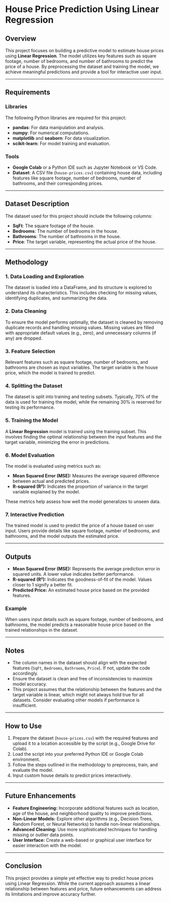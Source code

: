 # House Price Prediction Using Linear Regression

## Overview
This project focuses on building a predictive model to estimate house prices using **Linear Regression**. The model utilizes key features such as square footage, number of bedrooms, and number of bathrooms to predict the price of a house. By preprocessing the dataset and training the model, we achieve meaningful predictions and provide a tool for interactive user input.

---

## Requirements

### Libraries
The following Python libraries are required for this project:  
- **pandas**: For data manipulation and analysis.  
- **numpy**: For numerical computations.  
- **matplotlib** and **seaborn**: For data visualization.  
- **scikit-learn**: For model training and evaluation.

### Tools
- **Google Colab** or a Python IDE such as Jupyter Notebook or VS Code.  
- **Dataset**: A CSV file (`house-prices.csv`) containing house data, including features like square footage, number of bedrooms, number of bathrooms, and their corresponding prices.  

---

## Dataset Description
The dataset used for this project should include the following columns:  
- **SqFt**: The square footage of the house.  
- **Bedrooms**: The number of bedrooms in the house.  
- **Bathrooms**: The number of bathrooms in the house.  
- **Price**: The target variable, representing the actual price of the house.  

---

## Methodology

### 1. Data Loading and Exploration
The dataset is loaded into a DataFrame, and its structure is explored to understand its characteristics. This includes checking for missing values, identifying duplicates, and summarizing the data.

### 2. Data Cleaning
To ensure the model performs optimally, the dataset is cleaned by removing duplicate records and handling missing values. Missing values are filled with appropriate default values (e.g., zero), and unnecessary columns (if any) are dropped.

### 3. Feature Selection
Relevant features such as square footage, number of bedrooms, and bathrooms are chosen as input variables. The target variable is the house price, which the model is trained to predict.

### 4. Splitting the Dataset
The dataset is split into training and testing subsets. Typically, 70% of the data is used for training the model, while the remaining 30% is reserved for testing its performance.

### 5. Training the Model
A **Linear Regression** model is trained using the training subset. This involves finding the optimal relationship between the input features and the target variable, minimizing the error in predictions.

### 6. Model Evaluation
The model is evaluated using metrics such as:  
- **Mean Squared Error (MSE):** Measures the average squared difference between actual and predicted prices.  
- **R-squared (R²):** Indicates the proportion of variance in the target variable explained by the model.  

These metrics help assess how well the model generalizes to unseen data.

### 7. Interactive Prediction
The trained model is used to predict the price of a house based on user input. Users provide details like square footage, number of bedrooms, and bathrooms, and the model outputs the estimated price.

---

## Outputs
- **Mean Squared Error (MSE):** Represents the average prediction error in squared units. A lower value indicates better performance.  
- **R-squared (R²):** Indicates the goodness-of-fit of the model. Values closer to 1 signify a better fit.  
- **Predicted Price:** An estimated house price based on the provided features.

### Example
When users input details such as square footage, number of bedrooms, and bathrooms, the model predicts a reasonable house price based on the trained relationships in the dataset.

---

## Notes
- The column names in the dataset should align with the expected features (`SqFt`, `Bedrooms`, `Bathrooms`, `Price`). If not, update the code accordingly.  
- Ensure the dataset is clean and free of inconsistencies to maximize model accuracy.  
- This project assumes that the relationship between the features and the target variable is linear, which might not always hold true for all datasets. Consider evaluating other models if performance is insufficient.

---

## How to Use
1. Prepare the dataset (`house-prices.csv`) with the required features and upload it to a location accessible by the script (e.g., Google Drive for Colab).  
2. Load the script into your preferred Python IDE or Google Colab environment.  
3. Follow the steps outlined in the methodology to preprocess, train, and evaluate the model.  
4. Input custom house details to predict prices interactively.  

---

## Future Enhancements
- **Feature Engineering:** Incorporate additional features such as location, age of the house, and neighborhood quality to improve predictions.  
- **Non-Linear Models:** Explore other algorithms (e.g., Decision Trees, Random Forest, or Neural Networks) to handle non-linear relationships.  
- **Advanced Cleaning:** Use more sophisticated techniques for handling missing or outlier data points.  
- **User Interface:** Create a web-based or graphical user interface for easier interaction with the model.

---

## Conclusion
This project provides a simple yet effective way to predict house prices using Linear Regression. While the current approach assumes a linear relationship between features and price, future enhancements can address its limitations and improve accuracy further.
